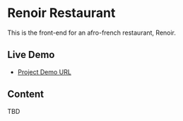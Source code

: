 # Renoir Restaurant
This is the front-end for an afro-french restaurant, Renoir.

## Live Demo

+ [Project Demo URL](https://renoir.pages.dev)

## Content 
TBD
